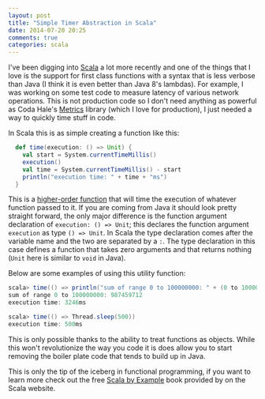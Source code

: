 ```yaml
---
layout: post
title: "Simple Timer Abstraction in Scala"
date: 2014-07-20 20:25
comments: true
categories: scala
---
```


I've been digging into [Scala](http://www.scala-lang.org/) a lot more recently and one of the things that I love is the support for first class functions with a syntax
that is less verbose than Java (I think it is even better than Java 8's lambdas). For example, I was working on some test code to 
measure latency of various network operations. This is not production code so I don't need anything as powerful as Coda Hale's 
[Metrics](http://metrics.codahale.com/) library (which I love for production), I just needed a way to quickly time stuff in code.

In Scala this is as simple creating a function like this:

```scala
  def time(execution: () => Unit) {
    val start = System.currentTimeMillis()
    execution()
    val time = System.currentTimeMillis() - start
    println("execution time: " + time + "ms")
  }
```

This is a [higher-order function](http://en.wikipedia.org/wiki/Higher-order_function) that will time the execution of whatever 
function passed to it. If you are coming from Java it should look pretty straight forward, the only major difference is the function 
argument declaration of `execution: () => Unit`; this declares the function argument `execution` as type `() => Unit`. In Scala
the type declaration comes after the variable name and the two are separated by a `:`. The type declaration in this case defines
a function that takes zero arguments and that returns nothing (`Unit` here is similar to `void` in Java).

Below are some examples of using this utility function:

```scala
scala> time(() => println("sum of range 0 to 100000000: " + (0 to 100000000).reduce((a, b) => a + b)))
sum of range 0 to 100000000: 987459712
execution time: 3246ms

scala> time(() => Thread.sleep(500))
execution time: 500ms
```

This is only possible thanks to the ability to treat functions as objects. While this won't revolutionize the way you code it is does allow
you to start removing the boiler plate code that tends to build up in Java.

This is only the tip of the iceberg in functional programming, if you want to learn more check out the free [Scala by Example](http://www.scala-lang.org/docu/files/ScalaByExample.pdf) book provided
by on the Scala website.